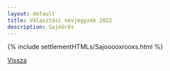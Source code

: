 ```yaml
---
layout: default
title: Választási névjegyzék 2022
description: Sajóörös
---
```


{% include settlementHTMLs/Sajooooxrooxs.html %}

[Vissza](./)